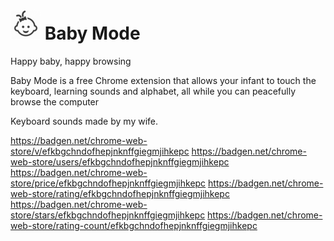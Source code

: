 #  <img src="./src/48.png"> Baby Mode

Happy baby, happy browsing

Baby Mode is a free Chrome extension that allows your infant to touch the keyboard, learning sounds and alphabet, all while you can peacefully browse the computer

Keyboard sounds made by my wife.

https://badgen.net/chrome-web-store/v/efkbgchndofhepjnknffgiegmjihkepc
https://badgen.net/chrome-web-store/users/efkbgchndofhepjnknffgiegmjihkepc
https://badgen.net/chrome-web-store/price/efkbgchndofhepjnknffgiegmjihkepc
https://badgen.net/chrome-web-store/rating/efkbgchndofhepjnknffgiegmjihkepc
https://badgen.net/chrome-web-store/stars/efkbgchndofhepjnknffgiegmjihkepc
https://badgen.net/chrome-web-store/rating-count/efkbgchndofhepjnknffgiegmjihkepc
